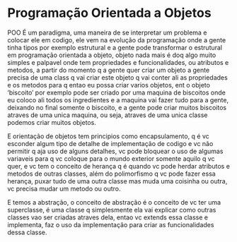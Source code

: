 # Programação Orientada a Objetos

POO É um paradigma, uma maneira de se interpretar um problema e colocar ele em codigo, ele vem na evolução da programação onde a gente tinha tipos por exemplo estrutural e a gente pode transformar o estrutural em programação orientada a objeto, objeto nada mais é doq algo muito simples e palpavel onde tem propriedades e funcionalidades, ou atributos e metodos, a partir do momento q a gente quer criar um objeto a gente precisa de uma class q vai criar este objeto q vai conter ali as propriedades e os metodos para q entao eu possa criar varios objetos, ent o objeto ‘biscoito’ por exemplo pode ser criado por uma maquina de biscoitos onde eu coloco ali todos os ingredientes e a maquina vai fazer tudo para a gente, deixando no final somente o biscoito, e a gente pode criar muitos biscoitos atraves de uma unica maquina, ou seja, atraves de uma unica classe podemos criar muitos objetos.

 E orientação de objetos tem principios como encapsulamento, q é vc esconder algum tipo de detalhe de implementação de codigo e vc não permitir q aja uso de alguns detalhes, vc pode bloquear o uso de algumas variaveis para q vc coloque para o mundo exterior somente aquilo q vc quer, e vc tem o conceito de herança q é quando vc pode herdar atributos e metodos de outras classes, além do polimorfismo q vc pode fazer essa herança, puxar tudo de uma outra classe mas muda uma coisinha ou outra, vc precisa mudar um metodo ou outro.

 E temos a abstração, o conceito de abstração é o conceito de vc ter uma superclasse, é uma classe q simplesmente ela vai explicar como outras classes vao ser criadas atraves dela, entao vc extends essa classe e implementa, faz o uso da implementação para criar as funcionalidades dessa classe.
